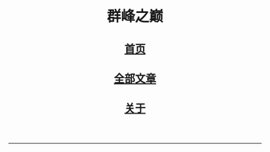 <!-- header -->
  <header>
          <h1>群峰之巅</h1>
          <h2><a href="/" target="_self">首页</a></h2>
          <h2><a href="/page.html" target="_self">全部文章</a></h2>
          <h2><a href="/about.html" target="_self">关于</a></h2>
  </header>
   <hr>
<!-- /header -->